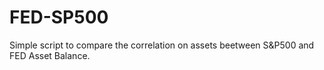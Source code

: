 # FED-SP500
Simple script to compare the correlation on assets beetween S&amp;P500 and FED Asset Balance.
